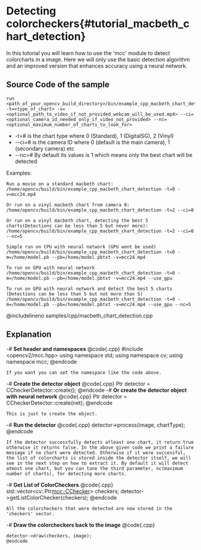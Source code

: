 Detecting colorcheckers{#tutorial_macbeth_chart_detection}
===========================

In this tutorial you will learn how to use the 'mcc' module to detect colorcharts in a image.
Here we will only use the basic detection algorithm and an improved version that enhances accuracy using a neural network.

Source Code of the sample
-----------

```
run
<path_of_your_opencv_build_directory>/bin/example_cpp_macbeth_chart_detection -t=<type_of_chart> -v=<optional_path_to_video_if_not_provided_webcam_will_be_used.mp4> --ci=<optional_camera_id_needed_only_if_video_not_provided> --nc=<optional_maximum_number_of_charts_to_look_for>
```

* -t=#  is the chart type where 0 (Standard), 1 (DigitalSG), 2 (Vinyl)
* --ci=#  is the camera ID where 0 (default is the main camera), 1 (secondary camera) etc
* --nc=#  By default its values is 1 which means only the best chart will be detected

Examples:

```
Run a movie on a standard macbeth chart:
/home/opencv/build/bin/example_cpp_macbeth_chart_detection -t=0 -v=mcc24.mp4

Or run on a vinyl macbeth chart from camera 0:
/home/opencv/build/bin/example_cpp_macbeth_chart_detection -t=2 --ci=0

Or run on a vinyl macbeth chart, detecting the best 5 charts(Detections can be less than 5 but never more):
/home/opencv/build/bin/example_cpp_macbeth_chart_detection -t=2 --ci=0 --nc=5

```

```
Simple run on CPU with neural network (GPU wont be used)
/home/opencv/build/bin/example_cpp_macbeth_chart_detection -t=0 -m=/home/model.pb --pb=/home/model.pbtxt -v=mcc24.mp4
```

```
To run on GPU with neural network
/home/opencv/build/bin/example_cpp_macbeth_chart_detection -t=0 -m=/home/model.pb --pb=/home/model.pbtxt -v=mcc24.mp4 --use_gpu

To run on GPU with neural network and detect the best 5 charts (Detections can be less than 5 but not more than 5)
/home/opencv/build/bin/example_cpp_macbeth_chart_detection -t=0 -m=/home/model.pb --pb=/home/model.pbtxt -v=mcc24.mp4 --use_gpu --nc=5
```

@includelineno samples/cpp/macbeth_chart_detection.cpp

Explanation
-----------

-#  **Set header and namespaces**
    @code{.cpp}
    #include <opencv2/mcc.hpp>
    using namespace std;
    using namespace cv;
    using namespace mcc;
    @endcode

    If you want you can set the namespace like the code above.
-#  **Create the detector object**
    @code{.cpp}
    Ptr<CCheckerDetector> detector = CCheckerDetector::create();
    @endcode
-#  **Or create the detector object with neural network**
    @code{.cpp}
    Ptr<CCheckerDetector> detector = CCheckerDetector::create(net);
    @endcode

    This is just to create the object.
-#  **Run the detector**
    @code{.cpp}
    detector->process(image, chartType);
    @endcode

    If the detector successfully detects atleast one chart, it return true otherwise it returns false. In the above given code we print a failure message if no chart were detected. Otherwise if it were successful, the list of colorcharts is stored inside the detector itself, we will see in the next step on how to extract it. By default it will detect atmost one chart, but you can tune the third parameter, nc(maximum number of charts), for detecting more charts.
-#  **Get List of ColorCheckers**
    @code{.cpp}
    std::vector<cv::Ptr<mcc::CChecker>> checkers;
    detector->getListColorChecker(checkers);
    @endcode

    All the colorcheckers that were detected are now stored in the 'checkers' vector.

-#  **Draw the colorcheckers back to the image**
    @code{.cpp}

    detector->draw(checkers, image);
    @endcode
